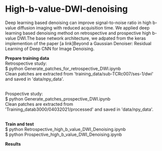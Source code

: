 # High-b-value-DWI-denoising
Deep learning based denoising can improve signal-to-noise ratio in high b-value diffusion imaging with reduced acquisition time. We applied deep learning based denoising method on retrospective and prospective high b-value DWI.The base network architecture, we adpated from the  keras implemention of the paper [a link]Beyond a Gaussian Denoiser: Residual Learning of Deep CNN for Image Denoising.

**Prepare training data**<br />
Retrospective study:<br />
$ python Generate_patches_for_retrospective_DWI.ipynb<br />
Clean patches are extracted from 'training_data/sub-TCRc007/ses-1/dwi' and saved in 'data/npy_data'.<br /><br />

Prospective study:<br />
$ python Generate_patches_prospective_DWI.ipynb<br />
Clean patches are extracted from 'Training_datab3000/04032021/processed' and saved in 'data/npy_data'.<br /><br />

**Train and test**<br />
$ python Retrospective_high_b_value_DWI_Denoising.ipynb<br />
$ python Prospective_high_b_value_DWI_Denoising.ipynb<br />



**Results**
